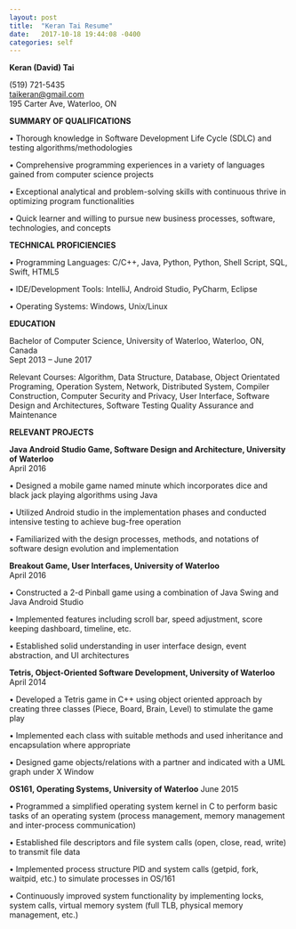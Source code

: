```yaml
---
layout: post
title:  "Keran Tai Resume"
date:   2017-10-18 19:44:08 -0400
categories: self
---
```



**Keran (David) Tai**

(519) 721-5435                   
taikeran@gmail.com                       
195 Carter Ave, Waterloo, ON


**SUMMARY OF QUALIFICATIONS**

•  Thorough knowledge in Software Development Life Cycle (SDLC) and testing algorithms/methodologies

•  Comprehensive programming experiences in a variety of languages gained from computer science projects

•  Exceptional analytical and problem-solving skills with continuous thrive in optimizing program functionalities

•  Quick learner and willing to pursue new business processes, software, technologies, and concepts



**TECHNICAL PROFICIENCIES**


•	Programming Languages: C/C++, Java, Python, Python, Shell Script, SQL, Swift, HTML5

•	IDE/Development Tools: IntelliJ, Android Studio, PyCharm, Eclipse

•	Operating Systems: Windows, Unix/Linux




**EDUCATION**

Bachelor of Computer Science, University of Waterloo, Waterloo, ON, Canada               
Sept 2013 – June 2017

Relevant Courses: Algorithm, Data Structure, Database, Object Orientated Programing, Operation System, Network, Distributed System, Compiler Construction, Computer Security and Privacy, User Interface, Software Design and Architectures, Software Testing Quality Assurance and Maintenance




**RELEVANT PROJECTS**

**Java Android Studio Game, Software Design and Architecture, University of Waterloo**      
April 2016

•	Designed a mobile game named minute which incorporates dice and black jack playing algorithms using Java

•	Utilized Android studio in the implementation phases and conducted intensive testing to achieve bug-free operation

•	Familiarized with the design processes, methods, and notations of software design evolution and implementation

**Breakout Game, User Interfaces, University of Waterloo**                                        
April 2016

•	Constructed a 2-d Pinball game using a combination of Java Swing and Java Android Studio 

•	Implemented features including scroll bar, speed adjustment, score keeping dashboard, timeline, etc.

•	Established solid understanding in user interface design, event abstraction, and UI architectures

**Tetris, Object-Oriented Software Development, University of Waterloo**
April 2014

•	Developed a Tetris game in C++ using object oriented approach by creating three classes (Piece, Board, Brain, Level) to stimulate the game play

•	Implemented each class with suitable methods and used inheritance and encapsulation where appropriate

•	Designed game objects/relations with a partner and indicated with a UML graph under X Window

**OS161, Operating Systems, University of Waterloo**                                              June 2015

•	Programmed a simplified operating system kernel in C to perform basic tasks of an operating system (process management, memory management and inter-process communication)

•	Established file descriptors and file system calls (open, close, read, write) to transmit file data

•	Implemented process structure PID and system calls (getpid, fork, waitpid, etc.) to simulate processes in OS/161

•	Continuously improved system functionality by implementing locks, system calls, virtual memory system (full TLB, physical memory management, etc.)

